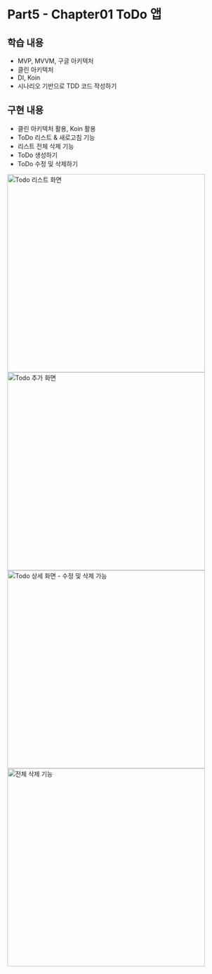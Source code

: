 # Part5 - Chapter01 ToDo 앱

## 학습 내용
- MVP, MVVM, 구글 아키텍처
- 클린 아키텍처
- DI, Koin
- 시나리오 기반으로 TDD 코드 작성하기
## 구현 내용
- 클린 아키텍처 활용, Koin 활용
- ToDo 리스트 & 새로고침 기능
- 리스트 전체 삭제 기능
- ToDo 생성하기
- ToDo 수정 및 삭제하기

<img src="https://user-images.githubusercontent.com/43491968/163076332-f2dec9c6-fb16-4d27-b8cf-ced647530c17.png" height="450" alt="Todo 리스트 화면">
<img src="https://user-images.githubusercontent.com/43491968/163076339-c1b14064-5763-480b-add6-11e68fa354e3.png" height="450" alt="Todo 추가 화면">
<img src="https://user-images.githubusercontent.com/43491968/163076341-e8f6a718-a26f-4f21-8285-d9ab4800a9f5.png" height="450" alt="Todo 상세 화면 - 수정 및 삭제 가능">
<img src="https://user-images.githubusercontent.com/43491968/163076345-f63d84ac-d9be-4729-b7b5-941f5b324e11.png" height="450" alt="전체 삭제 기능">